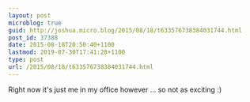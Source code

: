 ```yaml
---
layout: post
microblog: true
guid: http://joshua.micro.blog/2015/08/18/t633576738384031744.html
post_id: 37388
date: 2015-08-18T20:50:40+1100
lastmod: 2019-07-30T17:41:28+1100
type: post
url: /2015/08/18/t633576738384031744.html
---
```

Right now it's just me in my office however ... so not as exciting :)

